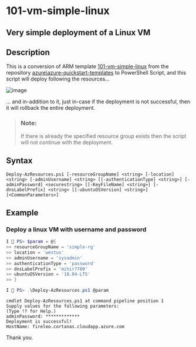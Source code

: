 101-vm-simple-linux
===
Very simple deployment of a Linux VM
---

## Description

This is a conversion of ARM template [101-vm-simple-linux](https://github.com/Azure/azure-quickstart-templates/tree/master/101-vm-simple-linux) from the repository [azure\azure-quickstart-templates](https://github.com/Azure/azure-quickstart-templates) to PowerShell Script, and this script will deploy following the resources...

![image](https://github.com/kpatnayakuni/azure-quickstart-psscripts/blob/master/101-vm-simple-linux/resources.jpg)

... and in-addition to it, just in-case if the deployment is not successful, then it will rollback the entire deployment.

> ### Note: 
> If there is already the specified resource group exists then the script will not continue with the deployment.

## Syntax
```
Deploy-AzResources.ps1 [-resourceGroupName] <string> [-location] <string> [-adminUsername] <string> [[-authenticationType] <string>] [-adminPassword] <securestring> [[-KeyFileName] <string>] [-dnsLabelPrefix] <string> [[-ubuntuOSVersion] <string>] [<CommonParameters>]
```
## Example

### Deploy a linux VM with username and password

```powershell
I 💙 PS> $param = @{
>> resourceGroupName = 'simple-rg'
>> location = 'westus'
>> adminUsername = 'sysadmin'
>> authenticationType = 'password'
>> dnsLabelPrefix = 'mihir7700'
>> ubuntuOSVersion = '18.04-LTS'
>> }

I 💙 PS> .\Deploy-AzResources.ps1 @param
```
```
cmdlet Deploy-AzResources.ps1 at command pipeline position 1
Supply values for the following parameters:
(Type !? for Help.)
adminPassword: *************
Deployment is successful!
HostName: fireleo.cortanas.cloudapp.azure.com
```

Thank you.
